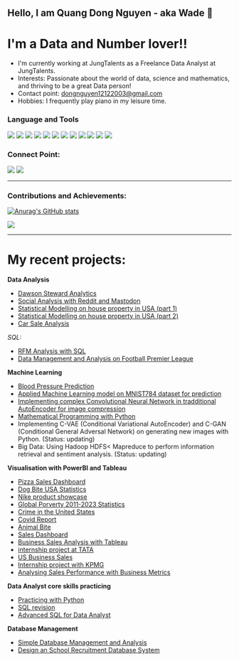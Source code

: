 <link
  rel="stylesheet"
  href="https://cdn.jsdelivr.net/gh/dheereshagrwal/colored-icons@1.7.3/src/app/ci.min.css"
/>

## Hello, I am Quang Dong Nguyen - aka Wade :whale: 


# I'm a Data and Number lover!!

- I'm currently working at JungTalents as a Freelance Data Analyst at JungTalents.
- Interests: Passionate about the world of data, science and mathematics, and thriving to be a great Data person!
- Contact point: dongnguyen12122003@gmail.com
- Hobbies: I frequently play piano in my leisure time.

### Language and Tools
![](https://img.shields.io/badge/Code-Python-informational?style=flat&logoColor=white&color=2bbc8a)
![](https://img.shields.io/badge/Code-Jave-informational?style=flat&logoColor=white&color=2bbc8a)
![](https://img.shields.io/badge/Code-R-informational?style=flat&logoColor=white&color=2bbc8a)
![](https://img.shields.io/badge/Code-Java-informational?style=flat&logoColor=white&color=2bbc8a)
![](https://img.shields.io/badge/Code-Git-informational?style=flat&logoColor=white&color=2bbc8a)
![](https://img.shields.io/badge/Editor-RStudio-informational?style=flat&logoColor=white&color=orange)
![](https://img.shields.io/badge/Editor-VSCode-informational?style=flat&logoColor=white&color=orange)
![](https://img.shields.io/badge/Editor-JupyterNotebook-informational?style=flat&logoColor=white&color=orange)
![](https://img.shields.io/badge/DatabaseSystem-SQLServer-informational?style=flat&logoColor=white&color=purple)
![](https://img.shields.io/badge/Visualisation-Tableau-informational?style=flat&logoColor=white&color=blue)
![](https://img.shields.io/badge/Visualisation-Gephi-informational?style=flat&logoColor=white&color=blue)
![](https://img.shields.io/badge/Visualisation-PowerBI-informational?style=flat&logoColor=white&color=blue)

### Connect Point:
<a href= "https://www.linkedin.com/in/quangdongnguyen2003/">![](https://img.shields.io/badge/LinkedIn-informational?style=flat&logoColor=white&color=cyan)</a> 
<a href= "https://www.facebook.com/dongnguyen12122003/">![](https://img.shields.io/badge/Facebook-informational?style=flat&logoColor=white&color=blue)</a>


---
### Contributions and Achievements:
[![Anurag's GitHub stats](https://github-readme-stats.vercel.app/api?username=Quang2003-SpicyCarrot&show_icons=true&theme=radical)](https://github.com/Quang2003-SpicyCarrot/github-readme-stats)

![](https://komarev.com/ghpvc/?username=Quang2003-SpicyCarrot&style=flat-square&color=red)

---
# My recent projects:
**Data Analysis**  
- <a href= "https://github.com/Quang2003-SpicyCarrot/R_projects/tree/main/Project%201%20-%20Dawson%20Steward%20Analytics"> Dawson Steward Analytics </a>
- <a href= "https://github.com/Quang2003-SpicyCarrot/R_projects/tree/main/Project%202-%20Social%20Analysis%20with%20Reddit%20and%20Mastodon"> Social Analysis with Reddit and Mastodon</a>
- <a href= "https://github.com/Quang2003-SpicyCarrot/R_projects/tree/main/Project%203%20-%20Statistical%20Modelling%20with%20house%20property%20in%20the%20USA"> Statistical Modelling on house property in USA (part 1)</a>
- <a href= "https://github.com/Quang2003-SpicyCarrot/R_projects/tree/main/Project%203%20(continued)%20-%20Statistical%20Modelling%20with%20house%20property%20in%20USA%20dataset"> Statistical Modelling on house property in USA (part 2) </a>
- <a href= "https://github.com/Quang2003-SpicyCarrot/R_projects/tree/main/Project%204%20-%20Car%20Sale%20Analysis"> Car Sale Analysis </a>

*SQL:*
- <a href= "https://github.com/Quang2003-SpicyCarrot/SQL_projects/tree/main/Advanced%20SQL%20-%20Data%20Analyst/Implement%20RFM%20Analysis%20Using%20SQL">RFM Analysis with SQL </a>
- <a href= "https://github.com/Quang2003-SpicyCarrot/SQL_projects/tree/main/Project%201%20-%20Premiership%20(JRM)">Data Management and Analysis on Football Premier League</a>



**Machine Learning**
- <a href="https://github.com/Quang2003-SpicyCarrot/Python_Projects/tree/main/Projects%20with%20WSU/Assignment%201%20-%20Machine%20Learning">Blood Pressure Prediction </a>
- <a href="https://github.com/Quang2003-SpicyCarrot/Python_Projects/tree/main/Projects%20with%20WSU/Assignment%201%20-%20Machine%20Learning"> Applied Machine Learning model on MNIST784 dataset for prediction </a>
- <a href="https://github.com/Quang2003-SpicyCarrot/Python_Projects/tree/main/Projects%20with%20WSU/Assignment%202%20-%20Machine%20Learning">Implementing complex Convolutional Neural Network in tradditional AutoEncoder for image compression</a>
- <a href="https://github.com/Quang2003-SpicyCarrot/Python_Projects/blob/main/Projects%20with%20WSU/Assignment1%20-Mathematical%20Programming/Assignment1-Mathematical%20Programming.ipynb">Mathematical Programming with Python</a>
- Implementing C-VAE (Conditional Variational AutoEncoder) and C-GAN (Conditional General Adversal Network) on generating new images with Python. (Status: updating)
- Big Data: Using Hadoop HDFS< Mapreduce to perform information retrieval and sentiment analysis. (Status: updating)


**Visualisation with PowerBI and Tableau**
- <a href="https://github.com/Quang2003-SpicyCarrot/Data_Visualisation/tree/main/PowerBI%20Project/Project%201%20-%20Pizza%20Sales%20Dashboard"> Pizza Sales Dashboard</a>
- <a href="https://github.com/Quang2003-SpicyCarrot/Data_Visualisation/tree/main/PowerBI%20Project/Project%202-%20Dog%20Bite%20USA"> Dog Bite USA Statistics </a>
- <a href="https://github.com/Quang2003-SpicyCarrot/Data_Visualisation/tree/main/PowerBI%20Project/Project%203%20-%20Nike%20Dashboard"> Nike product showcase </a>
- <a href="https://github.com/Quang2003-SpicyCarrot/Data_Visualisation/tree/main/Tableau%20Project/Project%201%20-%20Global%20Poverty%20Index">Global Porverty 2011-2023 Statistics </a>
- <a href="https://github.com/Quang2003-SpicyCarrot/Data_Visualisation/tree/main/Tableau%20Project/Project%202%20-%20Crime%20in%20USA"> Crime in the United States </a>
- <a href="https://github.com/Quang2003-SpicyCarrot/Data_Visualisation/tree/main/Tableau%20Project/Project%203%20-%20Covid%20Report"> Covid Report </a>
- <a href="https://github.com/Quang2003-SpicyCarrot/Data_Visualisation/tree/main/Tableau%20Project/Project%204%20-%20Animal%20Bite"> Animal Bite </a>
- <a href="https://github.com/Quang2003-SpicyCarrot/Data_Visualisation/tree/main/Tableau%20Project/Project%205%20-%20Sales%20Dashboard"> Sales Dashboard</a>
- <a href="https://github.com/Quang2003-SpicyCarrot/Data_Visualisation/tree/main/Tableau%20Project/Project%206%20-%20Business%20Sales%20Story"> Business Sales Analysis with Tableau </a>
- <a href="https://github.com/Quang2003-SpicyCarrot/Data_Visualisation/tree/main/Tableau%20Project/Project%207%20-%20TATA%20Visualisation">internship project at TATA</a>
- <a href="https://github.com/Quang2003-SpicyCarrot/Data_Visualisation/tree/main/Tableau%20Project/Project%208%20-%20US%20Business%20Sales%20Story"> US Business Sales</a>
- <a href="https://github.com/Quang2003-SpicyCarrot/Excel_projects/tree/main/Internship%20KPMG">Internship project with KPMG </a>
- <a href="https://github.com/Quang2003-SpicyCarrot/Excel_projects/tree/main/Sale%20Metrics%20and%20Analysis%20-%20JRM">Analysing Sales Performance with Business Metrics </a>


**Data Analyst core skills practicing**
- <a href="https://github.com/Quang2003-SpicyCarrot/Python_Projects/tree/main/Working%20with%20JRM"> Practicing with Python </a>
- <a href="https://github.com/Quang2003-SpicyCarrot/SQL_projects/tree/main/SQL%20exercises%20-%20SQL%20Revision%20with%20Jung%20Talent%20Team">SQL revision</a>
- <a href="https://github.com/Quang2003-SpicyCarrot/SQL_projects/tree/main/Advanced%20SQL%20-%20Data%20Analyst/Implement%20RFM%20Analysis%20Using%20SQL">Advanced SQL for Data Analyst </a>

**Database Management**
- <a href="https://github.com/Quang2003-SpicyCarrot/SQL_projects">Simple Database Management and Analysis </a>
- <a href="https://github.com/Quang2003-SpicyCarrot/SQL_projects">Design an School Recruitment Database System</a>

